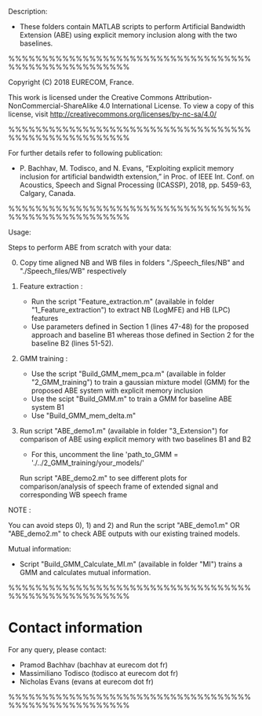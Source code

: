 Description:
- These folders contain MATLAB scripts to perform Artificial Bandwidth Extension (ABE) using explicit memory inclusion along with the two baselines.

%%%%%%%%%%%%%%%%%%%%%%%%%%%%%%%%%%%%%%%%%%%%%%%%%%%%%%

Copyright (C) 2018 EURECOM, France.

This work is licensed under the Creative Commons Attribution-NonCommercial-ShareAlike 4.0 International
License. To view a copy of this license, visit http://creativecommons.org/licenses/by-nc-sa/4.0/

%%%%%%%%%%%%%%%%%%%%%%%%%%%%%%%%%%%%%%%%%%%%%%%%%%%%%%

For further details refer to following publication:
- P. Bachhav, M. Todisco, and N. Evans, “Exploiting explicit memory inclusion for artificial bandwidth extension,” in Proc. of IEEE Int. Conf. on Acoustics, Speech and Signal Processing (ICASSP), 2018, pp. 5459-63, Calgary, Canada.

%%%%%%%%%%%%%%%%%%%%%%%%%%%%%%%%%%%%%%%%%%%%%%%%%%%%%%

Usage:

Steps to perform ABE from scratch with your data:

0) Copy time aligned NB and WB files in folders "./Speech_files/NB" and "./Speech_files/WB" respectively

1) Feature extraction :
     - Run the script "Feature_extraction.m" (available in folder "1_Feature_extraction") to extract NB (LogMFE) and HB (LPC) features
     - Use parameters defined in Section 1 (lines 47-48) for the proposed approach and baseline B1 whereas those defined in Section 2 for the baseline B2 (lines 51-52).

2) GMM training :
     - Use the script "Build_GMM_mem_pca.m" (available in folder "2_GMM_training") to train a gaussian mixture model (GMM) for the proposed ABE system with 
       explicit memory inclusion 
     - Use the scipt "Build_GMM.m" to train a GMM for baseline ABE system B1 
     - Use "Build_GMM_mem_delta.m"

3) Run script "ABE_demo1.m" (available in folder "3_Extension") for comparison of ABE using explicit memory with two baselines B1 and B2
     - For this, uncomment the line 'path_to_GMM = './../2_GMM_training/your_models/'
   
   Run script "ABE_demo2.m" to see different plots for comparison/analysis of speech frame of extended signal and corresponding WB speech frame
   
NOTE :
 
You can avoid steps 0), 1) and 2) and Run the script "ABE_demo1.m" OR "ABE_demo2.m" to check ABE outputs with our existing trained models. 

Mutual information:
   - Script "Build_GMM_Calculate_MI.m" (available in folder "MI") trains a GMM and calculates mutual information.


%%%%%%%%%%%%%%%%%%%%%%%%%%%%%%%%%%%%%%%%%%%%%%%%%%%%%%
   
Contact information
===================

For any query, please contact:

- Pramod Bachhav (bachhav at eurecom dot fr)
- Massimiliano Todisco (todisco at eurecom dot fr)
- Nicholas Evans (evans at eurecom dot fr)

%%%%%%%%%%%%%%%%%%%%%%%%%%%%%%%%%%%%%%%%%%%%%%%%%%%%%%
